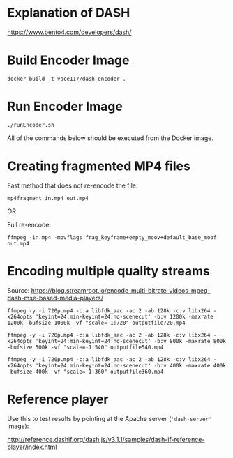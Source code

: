 # Explanation of DASH
https://www.bento4.com/developers/dash/

# Build Encoder Image
```text
docker build -t vace117/dash-encoder .
```

# Run Encoder Image
```text
./runEncoder.sh
```

All of the commands below should be executed from the Docker image.

# Creating fragmented MP4 files
Fast method that does not re-encode the file:
```text
mp4fragment in.mp4 out.mp4
```

 OR

Full re-encode:
```text
ffmpeg -in.mp4 -movflags frag_keyframe+empty_moov+default_base_moof out.mp4
```

# Encoding multiple quality streams
Source: https://blog.streamroot.io/encode-multi-bitrate-videos-mpeg-dash-mse-based-media-players/

```text
ffmpeg -y -i 720p.mp4 -c:a libfdk_aac -ac 2 -ab 128k -c:v libx264 -x264opts 'keyint=24:min-keyint=24:no-scenecut' -b:v 1200k -maxrate 1200k -bufsize 1000k -vf "scale=-1:720" outputfile720.mp4
```

```text
ffmpeg -y -i 720p.mp4 -c:a libfdk_aac -ac 2 -ab 128k -c:v libx264 -x264opts 'keyint=24:min-keyint=24:no-scenecut' -b:v 800k -maxrate 800k -bufsize 500k -vf "scale=-1:540" outputfile540.mp4
```

```text
ffmpeg -y -i 720p.mp4 -c:a libfdk_aac -ac 2 -ab 128k -c:v libx264 -x264opts 'keyint=24:min-keyint=24:no-scenecut' -b:v 400k -maxrate 400k -bufsize 400k -vf "scale=-1:360" outputfile360.mp4
```

# Reference player
Use this to test results by pointing at the Apache server (`'dash-server'` image):

http://reference.dashif.org/dash.js/v3.1.1/samples/dash-if-reference-player/index.html

